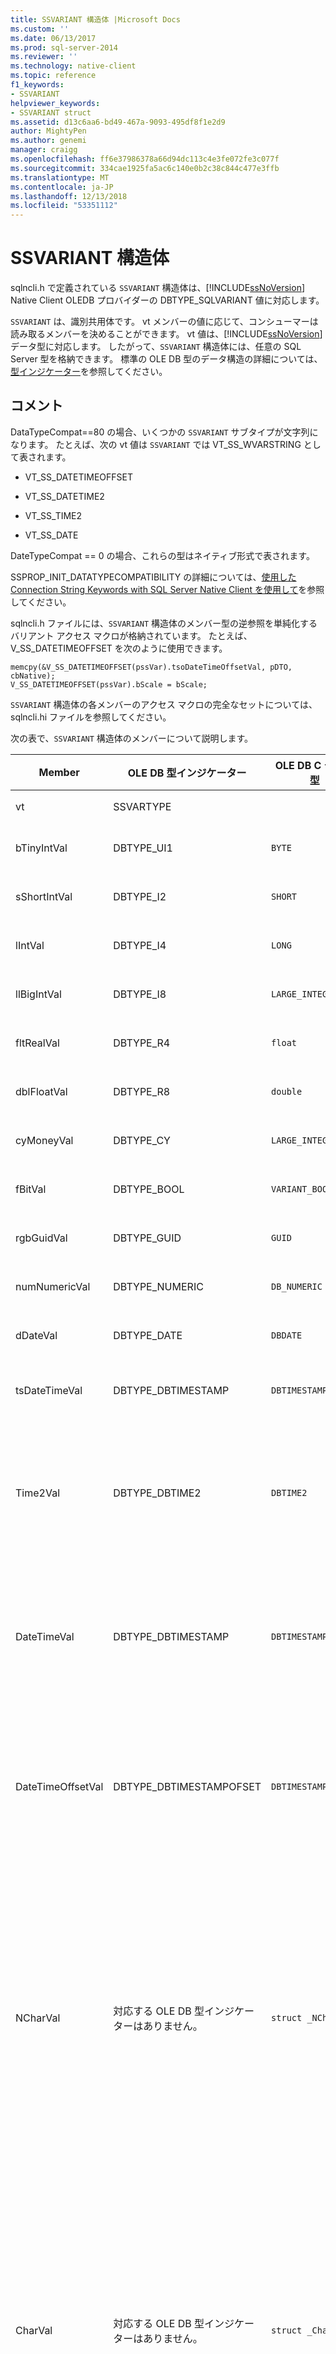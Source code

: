 ```yaml
---
title: SSVARIANT 構造体 |Microsoft Docs
ms.custom: ''
ms.date: 06/13/2017
ms.prod: sql-server-2014
ms.reviewer: ''
ms.technology: native-client
ms.topic: reference
f1_keywords:
- SSVARIANT
helpviewer_keywords:
- SSVARIANT struct
ms.assetid: d13c6aa6-bd49-467a-9093-495df8f1e2d9
author: MightyPen
ms.author: genemi
manager: craigg
ms.openlocfilehash: ff6e37986378a66d94dc113c4e3fe072fe3c077f
ms.sourcegitcommit: 334cae1925fa5ac6c140e0b2c38c844c477e3ffb
ms.translationtype: MT
ms.contentlocale: ja-JP
ms.lasthandoff: 12/13/2018
ms.locfileid: "53351112"
---
```

# <a name="ssvariant-structure"></a>SSVARIANT 構造体
  sqlncli.h で定義されている `SSVARIANT` 構造体は、[!INCLUDE[ssNoVersion](../../includes/ssnoversion-md.md)] Native Client OLEDB プロバイダーの DBTYPE_SQLVARIANT 値に対応します。  
  
 `SSVARIANT` は、識別共用体です。 vt メンバーの値に応じて、コンシューマーは読み取るメンバーを決めることができます。 vt 値は、[!INCLUDE[ssNoVersion](../../includes/ssnoversion-md.md)] データ型に対応します。 したがって、`SSVARIANT` 構造体には、任意の SQL Server 型を格納できます。 標準の OLE DB 型のデータ構造の詳細については、[型インジケーター](https://go.microsoft.com/fwlink/?LinkId=122171)を参照してください。  
  
## <a name="remarks"></a>コメント  
 DataTypeCompat==80 の場合、いくつかの `SSVARIANT` サブタイプが文字列になります。 たとえば、次の vt 値は `SSVARIANT` では VT_SS_WVARSTRING として表されます。  
  
-   VT_SS_DATETIMEOFFSET  
  
-   VT_SS_DATETIME2  
  
-   VT_SS_TIME2  
  
-   VT_SS_DATE  
  
 DateTypeCompat == 0 の場合、これらの型はネイティブ形式で表されます。  
  
 SSPROP_INIT_DATATYPECOMPATIBILITY の詳細については、[使用した Connection String Keywords with SQL Server Native Client を使用して](../native-client/applications/using-connection-string-keywords-with-sql-server-native-client.md)を参照してください。  
  
 sqlncli.h ファイルには、`SSVARIANT` 構造体のメンバー型の逆参照を単純化するバリアント アクセス マクロが格納されています。 たとえば、V_SS_DATETIMEOFFSET を次のように使用できます。  
  
```  
memcpy(&V_SS_DATETIMEOFFSET(pssVar).tsoDateTimeOffsetVal, pDTO, cbNative);  
V_SS_DATETIMEOFFSET(pssVar).bScale = bScale;  
```  
  
 `SSVARIANT` 構造体の各メンバーのアクセス マクロの完全なセットについては、sqlncli.hi ファイルを参照してください。  
  
 次の表で、`SSVARIANT` 構造体のメンバーについて説明します。  
  
|Member|OLE DB 型インジケーター|OLE DB C データ型|vt の値|コメント|  
|------------|---------------------------|------------------------|--------------|--------------|  
|vt|SSVARTYPE|||`SSVARIANT` 構造体に格納される値の型を指定します。|  
|bTinyIntVal|DBTYPE_UI1|`BYTE`|`VT_SS_UI1`|では、 `tinyint` [!INCLUDE[ssNoVersion](../../includes/ssnoversion-md.md)]データ型。|  
|sShortIntVal|DBTYPE_I2|`SHORT`|`VT_SS_I2`|では、 `smallint` [!INCLUDE[ssNoVersion](../../includes/ssnoversion-md.md)]データ型。|  
|lIntVal|DBTYPE_I4|`LONG`|`VT_SS_I4`|では、 `int` [!INCLUDE[ssNoVersion](../../includes/ssnoversion-md.md)]データ型。|  
|llBigIntVal|DBTYPE_I8|`LARGE_INTEGER`|`VT_SS_I8`|では、 `bigint` [!INCLUDE[ssNoVersion](../../includes/ssnoversion-md.md)]データ型。|  
|fltRealVal|DBTYPE_R4|`float`|`VT_SS_R4`|では、 `real` [!INCLUDE[ssNoVersion](../../includes/ssnoversion-md.md)]データ型。|  
|dblFloatVal|DBTYPE_R8|`double`|`VT_SS_R8`|では、 `float` [!INCLUDE[ssNoVersion](../../includes/ssnoversion-md.md)]データ型。|  
|cyMoneyVal|DBTYPE_CY|`LARGE_INTEGER`|**VT_SS_MONEY VT_SS_SMALLMONEY**|では、`money`と**smallmoney** [!INCLUDE[ssNoVersion](../../includes/ssnoversion-md.md)]データ型。|  
|fBitVal|DBTYPE_BOOL|`VARIANT_BOOL`|`VT_SS_BIT`|では、 `bit` [!INCLUDE[ssNoVersion](../../includes/ssnoversion-md.md)]データ型。|  
|rgbGuidVal|DBTYPE_GUID|`GUID`|`VT_SS_GUID`|では、 `uniqueidentifier` [!INCLUDE[ssNoVersion](../../includes/ssnoversion-md.md)]データ型。|  
|numNumericVal|DBTYPE_NUMERIC|`DB_NUMERIC`|`VT_SS_NUMERIC`|では、 `numeric` [!INCLUDE[ssNoVersion](../../includes/ssnoversion-md.md)]データ型。|  
|dDateVal|DBTYPE_DATE|`DBDATE`|`VT_SS_DATE`|では、 `date` [!INCLUDE[ssNoVersion](../../includes/ssnoversion-md.md)]データ型。|  
|tsDateTimeVal|DBTYPE_DBTIMESTAMP|`DBTIMESTAMP`|`VT_SS_SMALLDATETIME VT_SS_DATETIME VT_SS_DATETIME2`|では、 `smalldatetime`、 `datetime`、および`datetime2`[!INCLUDE[ssNoVersion](../../includes/ssnoversion-md.md)]データ型。|  
|Time2Val|DBTYPE_DBTIME2|`DBTIME2`|`VT_SS_TIME2`|では、 `time` [!INCLUDE[ssNoVersion](../../includes/ssnoversion-md.md)]データ型。<br /><br /> 次のメンバーを含みます。<br /><br /> *tTime2Val* (`DBTIME2`)<br /><br /> *bScale* (`BYTE`) の有効桁数を指定*tTime2Val*値。|  
|DateTimeVal|DBTYPE_DBTIMESTAMP|`DBTIMESTAMP`|`VT_SS_DATETIME2`|では、 `datetime2` [!INCLUDE[ssNoVersion](../../includes/ssnoversion-md.md)]データ型。<br /><br /> 次のメンバーを含みます。<br /><br /> *tsDataTimeVal* (DBTIMESTAMP)<br /><br /> *bScale* (`BYTE`) の有効桁数を指定*tsDataTimeVal*値。|  
|DateTimeOffsetVal|DBTYPE_DBTIMESTAMPOFSET|`DBTIMESTAMPOFFSET`|`VT_SS_DATETIMEOFFSET`|では、 `datetimeoffset` [!INCLUDE[ssNoVersion](../../includes/ssnoversion-md.md)]データ型。<br /><br /> 次のメンバーを含みます。<br /><br /> *tsoDateTimeOffsetVal* (`DBTIMESTAMPOFFSET`)<br /><br /> *bScale* (`BYTE`) の有効桁数を指定*tsoDateTimeOffsetVal*値。|  
|NCharVal|対応する OLE DB 型インジケーターはありません。|`struct _NCharVal`|`VT_SS_WVARSTRING,`<br /><br /> `VT_SS_WSTRING`|では、`nchar`と**nvarchar** [!INCLUDE[ssNoVersion](../../includes/ssnoversion-md.md)]データ型。<br /><br /> 次のメンバーを含みます。<br /><br /> *sActualLength* (`SHORT`) を文字列の実際の長さを指定します*pwchNCharVal*ポイント。 末尾の 0 は含まれません。<br /><br /> *sMaxLength* (`SHORT`) を文字列の最大長を指定します*pwchNCharVal*ポイント。<br /><br /> *pwchNCharVal* (`WCHAR` \*) 文字列へのポインター。<br /><br /> 使用されないメンバー: *rgbReserved*、 *dwReserved*、および*pwchReserved*します。|  
|CharVal|対応する OLE DB 型インジケーターはありません。|`struct _CharVal`|`VT_SS_STRING,`<br /><br /> `VT_SS_VARSTRING`|では、`char`と**varchar** [!INCLUDE[ssNoVersion](../../includes/ssnoversion-md.md)]データ型。<br /><br /> 次のメンバーを含みます。<br /><br /> *sActualLength* (`SHORT`) を文字列の実際の長さを指定します*pchCharVal*ポイント。 末尾の 0 は含まれません。<br /><br /> *sMaxLength* (`SHORT`) を文字列の最大長を指定します*pchCharVal*ポイント。<br /><br /> *pchCharVal* (`CHAR` \*) 文字列へのポインター。<br /><br /> 使用されないメンバー : <br /><br /> *rgbReserved*、 *dwReserved*、および*pwchReserved*します。|  
|BinaryVal|対応する OLE DB 型インジケーターはありません。|`struct _BinaryVal`|`VT_SS_VARBINARY,`<br /><br /> `VT_SS_BINARY`|では、`binary`と**varbinary** [!INCLUDE[ssNoVersion](../../includes/ssnoversion-md.md)]データ型。<br /><br /> 次のメンバーを含みます。<br /><br /> *sActualLength* (`SHORT`) しているデータの実際の長さを指定します*prgbBinaryVal*ポイント。<br /><br /> *sMaxLength* (`SHORT`) しているデータの最大長を指定します*prgbBinaryVal*ポイント。<br /><br /> *prgbBinaryVal* (`BYTE` \*) バイナリ データへのポインター。<br /><br /> 使用されないメンバー: *dwReserved*します。|  
|UnknownType|未使用|未使用|未使用|未使用|  
|BLOBType|未使用|未使用|未使用|未使用|  
  
## <a name="see-also"></a>参照  
 [データ型&#40;OLE DB&#41;](data-types-ole-db.md)  
  
  
